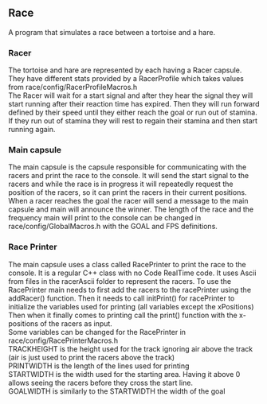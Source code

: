 ## Race
A program that simulates a race between a tortoise and a hare.

### Racer
The tortoise and hare are represented by each having a Racer capsule.\
They have different stats provided by a RacerProfile which takes values from race/config/RacerProfileMacros.h\
The Racer will wait for a start signal and after they hear the signal they will start running after their reaction time has expired. Then they will run forward defined by their speed until they either reach the goal or run out of stamina. If they run out of stamina they will rest to regain their stamina and then start running again.
### Main capsule
The main capsule is the capsule responsible for communicating with the racers and print the race to the console. It will send the start signal to the racers and while the race is in progress it will repeatedly request the position of the racers, so it can print the racers in their current positions. When a racer reaches the goal the racer will send a message to the main capsule and main will announce the winner. The length of the race and the frequency main will print to the console can be changed in race/config/GlobalMacros.h with the GOAL and FPS definitions.
### Race Printer
The main capsule uses a class called RacePrinter to print the race to the console. It is a regular C++ class with no Code RealTime code. It uses Ascii from files in the racerAscii folder to represent the racers. To use the RacePrinter main needs to first add the racers to the racePrinter using the addRacer() function. Then it needs to call initPrint() for racePrinter to initialize the variables used for printing (all variables except the xPositions)\
Then when it finally comes to printing call the print() function with the x-positions of the racers as input.\
Some variables can be changed for the RacePrinter in race/config/RacePrinterMacros.h\
TRACKHEIGHT is the height used for the track ignoring air above the track (air is just used to print the racers above the track)\
PRINTWIDTH is the length of the lines used for printing\
STARTWIDTH is the width used for the starting area. Having it above 0 allows seeing the racers before they cross the start line.\
GOALWIDTH is similarly to the STARTWIDTH the width of the goal